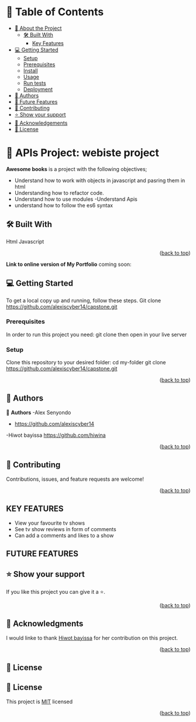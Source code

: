 <a name="readme-top"></a>


# 📗 Table of Contents

- [📖 About the Project](#about-project)
  - [🛠 Built With](#built-with)
    - [Key Features](#key-features)
- [💻 Getting Started](#getting-started)
  - [Setup](#setup)
  - [Prerequisites](#prerequisites)
  - [Install](#install)
  - [Usage](#usage)
  - [Run tests](#run-tests)
  - [Deployment](#triangular_flag_on_post-deployment)
- [👥 Authors](#authors)
- [🔭 Future Features](#future-features)
- [🤝 Contributing](#contributing)
- [⭐️ Show your support](#support)
- [🙏 Acknowledgements](#acknowledgements)
- [📝 License](#license)

# 📖 APIs Project: webiste project
 <a name="about-project"></a>


**Awesome books** is a project with the following objectives;
- Understand how to work with objects in javascript and pasring them in html
- Understanding how to refactor code.
- Understand how to use modules
-Understand Apis
- understand how to follow the es6 syntax
## 🛠 Built With <a name="built-with"></a>
Html
Javascript

<p align="right">(<a href="#readme-top">back to top</a>)</p>

**Link to online version of My Portfolio**
coming soon:

## 💻 Getting Started <a name="getting-started"></a>
To get a local copy up and running, follow these steps.
Git clone https://github.com/alexiscyber14/capstone.git
### Prerequisites

In order to run this project you need:
 git clone then open in your live server

### Setup

Clone this repository to your desired folder:
  cd my-folder
  git clone https://github.com/alexiscyber14/capstone.git



<p align="right">(<a href="#readme-top">back to top</a>)</p>

## 👥 Authors <a name="authors"></a>

👤 **Authors**
-Alex Senyondo
- https://github.com/alexiscyber14

-Hiwot bayissa
https://github.com/hiwina
<p align="right">(<a href="#readme-top">back to top</a>)</p>

## 🤝 Contributing <a name="contributing"></a>

Contributions, issues, and feature requests are welcome!

<p align="right">(<a href="#readme-top">back to top</a>)</p>

## KEY FEATURES
- View your favourite tv shows
- See tv show reviews in form of comments
- Can add a comments and likes to a show

## FUTURE FEATURES
## ⭐️ Show your support <a name="support"></a>

If you like this project you can give it a ⭐️.

<p align="right">(<a href="#readme-top">back to top</a>)</p>

## 🙏 Acknowledgments <a name="acknowledgements"></a>

I would linke to thank <a href="https://github.com/hiwina">Hiwot bayissa</a> for her contribution on this project.

<p align="right">(<a href="#readme-top">back to top</a>)</p>

## 📝 License <a name="license"></a>

## 📝 License <a name="license"></a>
<p>This project is <a href="/LICENSE.md">MIT</a> licensed</p>

<p align="right">(<a href="#readme-top">back to top</a>)</p>